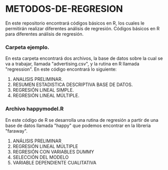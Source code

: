 # METODOS-DE-REGRESION

En este repositorio encontrará códigos básicos en R, los cuales le permitirán realizar diferentes análisis de regresión.
Códigos básicos en R para diferentes análisis de regresión.


### Carpeta ejemplo.
En esta carpeta encontrará dos archivos, la base de datos sobre la cual se va a trabajar, llamada "advertising.csv", y la rutina en R llamada "regression".
En este código encontrará lo siguiente:
1. ANALISIS PRELIMINAR.
2. RESUMEN ESTADISTICA DESCRIPTIVA BASE DE DATOS.
3. REGRESIÓN LINEAL SIMPLE.
4. REGRESIÓN LINEAL MÚLTIPLE.


### Archivo happymodel.R

En este código de R se desarrolla una rutina de regresión a partir de una base de datos llamada "happy" que podemos encontrar en la libreria "faraway".

1. ANÁLISIS PRELIMINAR
2. REGRESIÓN LINEAL MÚLTIPLE
3. REGRESIÓN CON VARIABLES DUMMY
4. SELECCIÓN DEL MODELO
5. VARIABLE DEPENDIENTE CUALITATIVA

